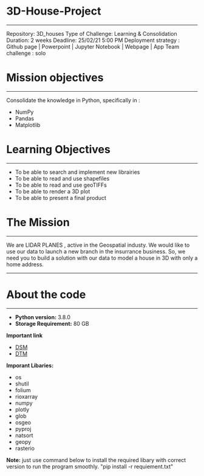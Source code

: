 # 3D-House-Project
---
Repository: 3D_houses
Type of Challenge: Learning & Consolidation
Duration: 2 weeks
Deadline: 25/02/21 5:00 PM
Deployment strategy : Github page | Powerpoint | Jupyter Notebook | Webpage | App
Team challenge : solo

# Mission objectives
---
Consolidate the knowledge in Python, specifically in :

* NumPy
* Pandas
* Matplotlib

# Learning Objectives
---
* To be able to search and implement new librairies
* To be able to read and use shapefiles
* To be able to read and use geoTIFFs
* To be able to render a 3D plot
* To be able to present a final product

# The Mission
---
We are LIDAR PLANES , active in the Geospatial industy. We would like to use our data to launch a new branch in the insurrance business. So, we need you to build a solution with our data to model a house in 3D with only a home address.

---

# About the code
---
* **Python version:** 3.8.0
* **Storage Requirement:** 80 GB 

**Important link**
* [DSM](http://www.geopunt.be/download?container=dhm-vlaanderen-ii-dsm-raster-1m&title=Digitaal%20Hoogtemodel%20Vlaanderen%20II,%20DSM,%20raster,%201m)
* [DTM](http://www.geopunt.be/download?container=dhm-vlaanderen-ii-dtm-raster-1m&title=Digitaal%20Hoogtemodel%20Vlaanderen%20II,%20DTM,%20raster,%201m)


**Imporant Libaries:**

* os
* shutil
* folium
* rioxarray 
* numpy
* plotly
* glob  
* osgeo
* pyproj
* natsort
* geopy
* rasterio  

**Note:** just use command below to install the required libary with correct version to run the program smoothly.
"pip install -r requiement.txt"
